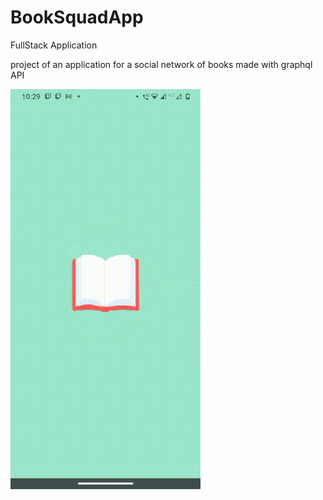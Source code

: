 # BookSquadApp
FullStack Application

project of an application for a social network of books made with graphql API

![Image of modern feed in action](./assets/BookSquad.gif)
